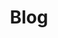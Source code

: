 ---
title: Blog
description: >-
  Découvrer 10 raisons pour lesquelles vous avez besoin d'un siteweb.
image: /img/home-jumbotron.jpg
sitemap: true
---